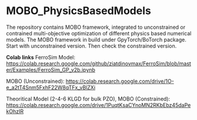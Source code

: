 # MOBO_PhysicsBasedModels
The repository contains MOBO framework, integrated to unconstrained or contrained multi-objective optimization of different physics based numerical models.
The MOBO framework in build under GpyTorch/BoTorch package.
Start with unconstrained version. Then check the constrained version.


**Colab links**
FerroSim Model: https://colab.research.google.com/github/ziatdinovmax/FerroSim/blob/master/Examples/FerroSim_GP_v2b.ipynb

MOBO (Unconstrained): https://colab.research.google.com/drive/1O-e_a2tT4Snm5FxhF22W8qTFx_vBlZXi

Theoritical Model (2-4-6 KLGD for bulk PZO), MOBO (Constrained): https://colab.research.google.com/drive/1PuqtKsaCYnoMN2RKbEbz45daPekOhzIR
